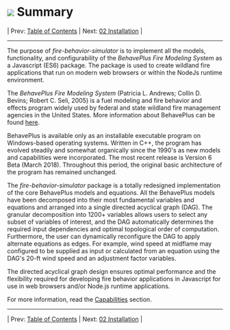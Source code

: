#  ![](favicon.png) Summary
| Prev: [Table of Contents](../README.md) | Next: [02 Installation](./02_Installation.md) |

---

The purpose of *fire-behavior-simulator* is to implement all the models, functionality, and configurability of the *BehavePlus Fire Modeling System* as a Javascript (ES6) package.  The package is used to create wildland fire applications that run on modern web browsers or within the NodeJs runtime environment.

The *BehavePlus Fire Modeling System* (Patricia L. Andrews; Collin D. Bevins; Robert C. Seli, 2005) is a fuel modeling and fire behavior and effects program widely used by federal and state wildland fire management agencies in the United States. More information about BehavePlus can be found [here](https://www.frames.gov/behaveplus/home).

BehavePlus is available only as an installable executable program on Windows-based operating systems.  Written in C++, the program has evolved steadily and somewhat organically since the 1990's as new models and capabilities were incorporated.  The most recent release is Version 6 Beta (March 2018).  Throughout this period, the original basic architecture of the program has remained unchanged.

The *fire-behavior-simulator* package is a totally redesigned implementation of the core BehavePlus models and equations.  All the BehavePlus models have been decomposed into their most fundamental variables and equations and arranged into a single directed acyclical graph (DAG).  The granular decomposition into 1200+ variables allows users to select any subset of variables of interest, and the DAG automatically determines the required input dependencies and optimal topological order of computation.  Furthermore, the user can dynamically reconfigure the DAG to apply alternate equations as edges.  For example, wind speed at midflame may configured to be supplied as input or calculated from an equation using the DAG's 20-ft wind speed and an adjustment factor variables.

The directed acyclical graph design ensures optimal performance and the flexibility required for developing fire behavior applications in Javascript for use in web browsers and/or Node.js runtime applications.

For more information, read the [Capabilities](./docs/03_Capabilities.md) section.

---
| Prev: [Table of Contents](../README.md) | Next: [02 Installation](./02_Installation.md) |
